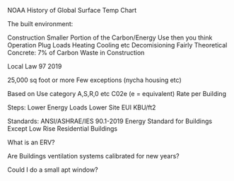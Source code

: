 NOAA History of Global Surface Temp Chart


The built environment:


Construction 
	Smaller Portion of the Carbon/Energy Use then you think
Operation 
	Plug Loads
	Heating Cooling etc
Decomisioning 
	Fairly Theoretical 
Concrete: 7% of Carbon Waste in Construction 


Local Law 97 2019

25,000 sq foot or more
	Few exceptions (nycha housing etc)
	
Based on Use category
	A,S,R,0 etc
	C02e (e = equivalent)
	Rate per Building
	
Steps: Lower Energy Loads
	Lower Site EUI
		KBU/ft2
		
		
Standards:
	ANSI/ASHRAE/IES 90.1-2019
		Energy Standard for Buildings Except Low Rise Residential Buildings


What is an ERV?

Are Buildings ventilation systems calibrated for new years?

Could I do a small apt window?